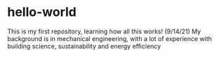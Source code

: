 # hello-world
This is my first repository, learning how all this works! (9/14/21)
My background is in mechanical engineering, with a lot of experience with building science, sustainability and energy efficiency
